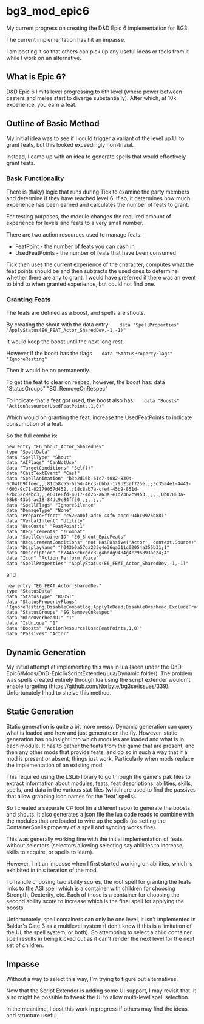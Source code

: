 # bg3_mod_epic6
My current progress on creating the D&amp;D Epic 6 implementation for BG3

The current implementation has hit an impasse. 

I am posting it so that others can pick up any useful ideas or tools from it while I work on an alternative.

## What is Epic 6?
D&amp;D Epic 6 limits level progressing to 6th level (where power between casters and melee start to diverge substantially). After which, at 10k experience, you earn a feat.

## Outline of Basic Method

My initial idea was to see if I could trigger a variant of the level up UI to grant feats, but this looked exceedingly non-trivial.

Instead, I came up with an idea to generate spells that would effectively grant feats.

### Basic Functionality

There is (flaky) logic that runs during Tick to examine the party members and determine if they have reached level 6. If so, it determines how much experience has been earned and calculates the number of feats to grant.

For testing purposes, the module changes the required amount of experience for levels and feats to a very small number.

There are two action resources used to manage feats: 
 * FeatPoint - the number of feats you can cash in
 * UsedFeatPoints - the number of feats that have been consumed

Tick then uses the current experience of the character, computes what the feat points should be and then subtracts the used ones to determine whether there are any to grant. I would have preferred if there was an event to bind to when granted experience, but could not find one.

### Granting Feats

The feats are defined as a boost, and spells are shouts.

By creating the shout with the data entry:
```   data "SpellProperties" "ApplyStatus(E6_FEAT_Actor_SharedDev,-1,-1)"```

It would keep the boost until the next long rest.

However if the boost has the flags
```   data "StatusPropertyFlags" "IgnoreResting"```

Then it would be on permanently.

To get the feat to clear on respec, however, the boost has:
data "StatusGroups" "SG_RemoveOnRespec"

To indicate that a feat got used, the boost also has:
```   data "Boosts" "ActionResource(UsedFeatPoints,1,0)"```

Which would on granting the feat, increase the UsedFeatPoints to indicate consumption of a feat.

So the full combo is:

```
new entry "E6_Shout_Actor_SharedDev"
type "SpellData"
data "SpellType" "Shout"
data "AIFlags" "CanNotUse"
data "TargetConditions" "Self()"
data "CastTextEvent" "Cast"
data "SpellAnimation" "b3b2d16b-61c7-4082-8394-0c04fb9ffdec,,;81c58c55-625d-46c3-bbb7-179b23ef725e,,;3c35a4e1-4441-4603-9c71-82179057d452,,;18c8ab7a-cfef-45b9-851d-e2bc52c9ebc3,,;e601e8fd-4017-4d26-a63a-e1d7362c99b3,,;,,;0b07883a-08b8-43b6-ac18-84dc9e84ff50,,;,,;,,"
data "SpellFlags" "IgnoreSilence"
data "DamageType" "None"
data "PrepareEffect" "c520a0bf-adc6-44f6-abcd-94bc0925b881"
data "VerbalIntent" "Utility"
data "UseCosts" "FeatPoint:1"
data "Requirements" "!Combat"
data "SpellContainerID" "E6_Shout_EpicFeats"
data "RequirementConditions" "not HasPassive('Actor', context.Source)"
data "DisplayName" "h043b0a57ga233g4e36ga311g02054a355b31;1"
data "Description" "h744a3cbcgdc82g4bddg9484g4c296893ae24;4"
data "Icon" "Action_Perform_Voice"
data "SpellProperties" "ApplyStatus(E6_FEAT_Actor_SharedDev,-1,-1)"
```

and 

```
new entry "E6_FEAT_Actor_SharedDev"
type "StatusData"
data "StatusType" "BOOST"
data "StatusPropertyFlags" "IgnoreResting;DisableCombatlog;ApplyToDead;DisableOverhead;ExcludeFromPortraitRendering;DisablePortraitIndicator"
data "StatusGroups" "SG_RemoveOnRespec"
data "HideOverheadUI" "1"
data "IsUnique" "1"
data "Boosts" "ActionResource(UsedFeatPoints,1,0)"
data "Passives" "Actor"
```

## Dynamic Generation

My initial attempt at implementing this was in lua (seen under the DnD-Epic6/Mods/DnD-Epic6/ScriptExtender/Lua/Dynamic folder). The problem was spells created entirely through lua using the script extender wouldn't enable targeting (https://github.com/Norbyte/bg3se/issues/339). Unfortunately I had to shelve this method.

## Static Generation

Static generation is quite a bit more messy. Dynamic generation can query what is loaded and how and just generate on the fly. However, static generation has no insight into which modules are loaded and what is in each module. It has to gather the feats from the game that are present, and then any other mods that provide feats, and do so in such a way that if a mod is present or absent, things just work. Particularly when mods replace the implementation of an existing mod.

This required using the LSLib library to go through the game's pak files to extract information about modules, feats, feat descriptions, abilities, skills, spells, and data in the various stat files (which are used to find the passives that allow grabbing icon names for the 'feat' spells).

So I created a separate C# tool (in a diferent repo) to generate the boosts and shouts. It also generates a json file the lua code reads to combine with the modules that are loaded to wire up the spells (as setting the ContainerSpells property of a spell and syncing works fine).

This was generally working fine with the initial implementation of feats without selectors (selectors allowing selecting say abilities to increase, skills to acquire, or spells to learn).

However, I hit an impasse when I first started working on abilities, which is exhibited in this iteration of the mod.

To handle choosing two ability scores, the root spell for granting the feats links to the ASI spell which is a container with children for choosing Strength, Dexterity, etc. Each of those is a container for choosing the second ability score to increase which is the final spell for applying the boosts.

Unfortunately, spell containers can only be one level, it isn't implemented in Baldur's Gate 3 as a multilevel system (I don't know if this is a limitation of the UI, the spell system, or both). So attempting to select a child container spell results in being kicked out as it can't render the next level for the next set of children.

## Impasse

Without a way to select this way, I'm trying to figure out alternatives.

Now that the Script Extender is adding some UI support, I may revisit that. It also might be possible to tweak the UI to allow multi-level spell selection.

In the meantime, I post this work in progress if others may find the ideas and structure useful.